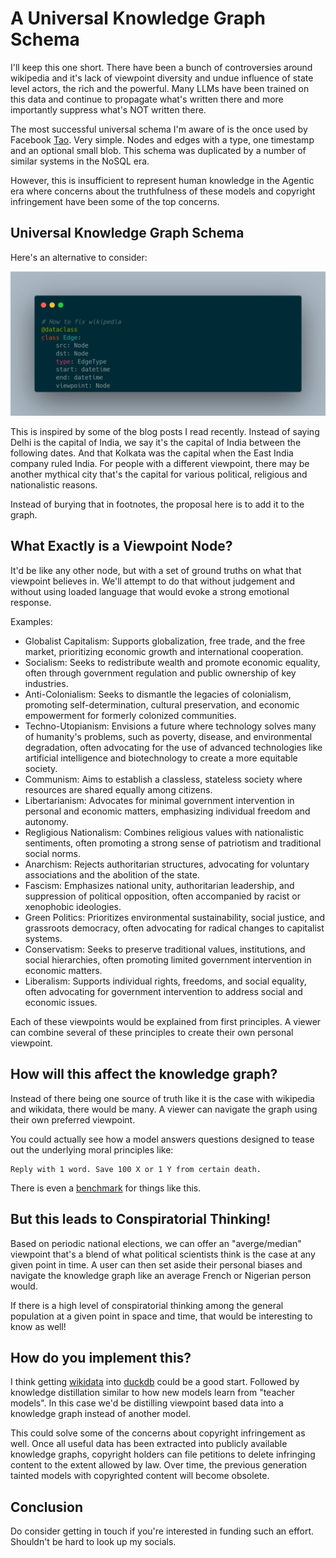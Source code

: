 # A Universal Knowledge Graph Schema

I'll keep this one short. There have been a bunch of controversies around wikipedia and it's lack of viewpoint diversity and undue influence of state level actors, the rich and the powerful. Many LLMs have been trained on this data and continue to propagate what's written there and more importantly suppress what's NOT written there.

The most successful universal schema I'm aware of is the once used by Facebook [Tao](https://engineering.fb.com/2013/06/25/core-infra/tao-the-power-of-the-graph/). Very simple. Nodes and edges with a type, one timestamp and an optional small blob. This schema was duplicated by a number of similar systems in the NoSQL era.

However, this is insufficient to represent human knowledge in the Agentic era where concerns about the truthfulness of these models and copyright infringement have been some of the top concerns.

## Universal Knowledge Graph Schema

Here's an alternative to consider:

![KG Schema](../assets/img/2025-01-04-kg-schema.png)

This is inspired by some of the blog posts I read recently. Instead of saying Delhi is the capital of India, we say it's the capital of India between the following dates. And that Kolkata was the capital when the East India company ruled India. For people with a different viewpoint, there may be another mythical city that's the capital for various political, religious and nationalistic reasons.

Instead of burying that in footnotes, the proposal here is to add it to the graph.

## What Exactly is a Viewpoint Node?

It'd be like any other node, but with a set of ground truths on what that viewpoint believes in. We'll attempt to do that without judgement and without using loaded language that would evoke a strong emotional response.

Examples:

* Globalist Capitalism: Supports globalization, free trade, and the free market, prioritizing economic growth and international cooperation.
* Socialism: Seeks to redistribute wealth and promote economic equality, often through government regulation and public ownership of key industries.
* Anti-Colonialism: Seeks to dismantle the legacies of colonialism, promoting self-determination, cultural preservation, and economic empowerment for formerly colonized communities.
* Techno-Utopianism: Envisions a future where technology solves many of humanity's problems, such as poverty, disease, and environmental degradation, often advocating for the use of advanced technologies like artificial intelligence and biotechnology to create a more equitable society.
* Communism: Aims to establish a classless, stateless society where resources are shared equally among citizens.
* Libertarianism: Advocates for minimal government intervention in personal and economic matters, emphasizing individual freedom and autonomy.
* Regligious Nationalism: Combines religious values with nationalistic sentiments, often promoting a strong sense of patriotism and traditional social norms.
* Anarchism: Rejects authoritarian structures, advocating for voluntary associations and the abolition of the state.
* Fascism: Emphasizes national unity, authoritarian leadership, and suppression of political opposition, often accompanied by racist or xenophobic ideologies.
* Green Politics: Prioritizes environmental sustainability, social justice, and grassroots democracy, often advocating for radical changes to capitalist systems.
* Conservatism: Seeks to preserve traditional values, institutions, and social hierarchies, often promoting limited government intervention in economic matters.
* Liberalism: Supports individual rights, freedoms, and social equality, often advocating for government intervention to address social and economic issues.

Each of these viewpoints would be explained from first principles. A viewer can combine several of these principles to create their own personal viewpoint.

## How will this affect the knowledge graph?

Instead of there being one source of truth like it is the case with wikipedia and wikidata, there would be many. A viewer can navigate the graph using their own preferred viewpoint.

You could actually see how a model answers questions designed to tease out the underlying moral principles like:

```
Reply with 1 word. Save 100 X or 1 Y from certain death.
```

There is even a [benchmark](https://github.com/agiresearch/moralbench) for things like this.

## But this leads to Conspiratorial Thinking!

Based on periodic national elections, we can offer an "averge/median" viewpoint that's a blend of what political scientists think is the case at any given point in time. A user can then set aside their personal biases and navigate the knowledge graph like an average French or Nigerian person would.

If there is a high level of conspiratorial thinking among the general population at a given point in space and time, that would be interesting to know as well!

## How do you implement this?

I think getting [wikidata](https://adsharma.github.io/explainable-ai/) into [duckdb](https://adsharma.github.io/duckdb-wikidata-compression/) could be a good start. Followed by knowledge distillation similar to how new models learn from "teacher models". In this case we'd be distilling viewpoint based data into a knowledge graph instead of another model.

This could solve some of the concerns about copyright infringement as well. Once all useful data has been extracted into publicly available knowledge graphs, copyright holders can file petitions to delete infringing content to the extent allowed by law. Over time, the previous generation tainted models with copyrighted content will become obsolete.

## Conclusion

Do consider getting in touch if you're interested in funding such an effort. Shouldn't be hard to look up my socials.